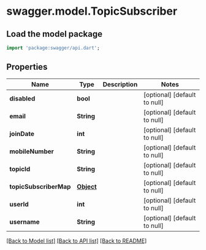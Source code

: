# swagger.model.TopicSubscriber

## Load the model package
```dart
import 'package:swagger/api.dart';
```

## Properties
Name | Type | Description | Notes
------------ | ------------- | ------------- | -------------
**disabled** | **bool** |  | [optional] [default to null]
**email** | **String** |  | [optional] [default to null]
**joinDate** | **int** |  | [optional] [default to null]
**mobileNumber** | **String** |  | [optional] [default to null]
**topicId** | **String** |  | [optional] [default to null]
**topicSubscriberMap** | [**Object**](Object.md) |  | [optional] [default to null]
**userId** | **int** |  | [optional] [default to null]
**username** | **String** |  | [optional] [default to null]

[[Back to Model list]](../README.md#documentation-for-models) [[Back to API list]](../README.md#documentation-for-api-endpoints) [[Back to README]](../README.md)


